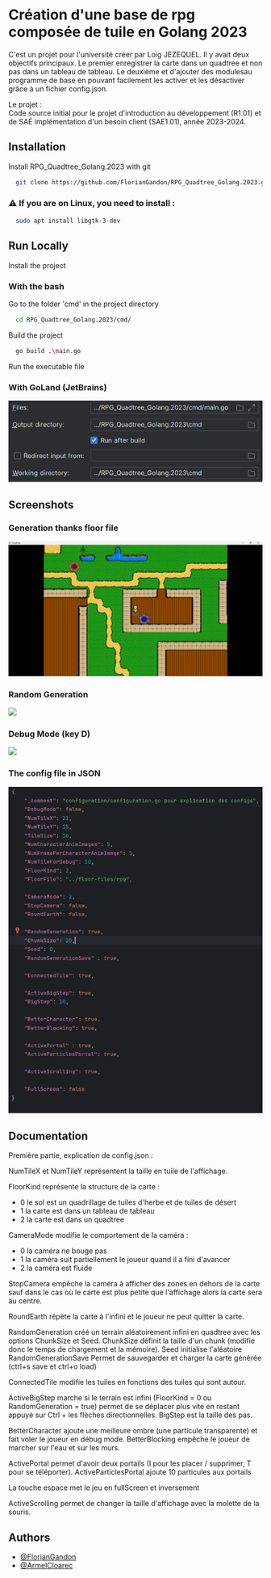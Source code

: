 # Création d'une base de rpg composée de tuile en Golang 2023
C'est un projet pour l'université créer par Loig JEZEQUEL. Il y avait deux objectifs principaux. Le premier enregistrer la carte dans un quadtree et non pas dans un tableau de tableau. Le deuxième et d'ajouter des modulesau programme de base en pouvant facilement les activer et les désactiver grâce à un fichier config.json.

Le projet : 
<br>
Code source initial pour le projet d'introduction au développement (R1.01) et de SAÉ implémentation d'un besoin client (SAE1.01), année 2023-2024.

## Installation

Install RPG_Quadtree_Golang.2023 with git

```bash
  git clone https://github.com/FlorianGandon/RPG_Quadtree_Golang.2023.git
```
### ⚠️ If you are on Linux, you need to install :

```bash
  sudo apt install libgtk-3-dev
```


## Run Locally

Install the project

### With the bash

Go to the folder 'cmd' in the project directory

```bash
  cd RPG_Quadtree_Golang.2023/cmd/
```

Build the project

```bash
  go build .\main.go
```

Run the executable file

### With GoLand (JetBrains)

<img src="portfolio/goland configuration.png">

## Screenshots

### Generation thanks floor file

<img src="portfolio/fenêtre RPG.png">

### Random Generation

<img src="portfolio/fenêtre random.png">

### Debug Mode (key D)

<img src="portfolio/fenêtre debug.png">

### The config file in JSON

<img src="portfolio/fenêtre config.png">

## Documentation

Première partie, explication de config.json :

NumTileX et NumTileY représentent la taille en tuile de l'affichage.

FloorKind représente la structure de la carte :
- 0 le sol est un quadrillage de tuiles d'herbe et de tuiles de désert
- 1 la carte est dans un tableau de tableau
- 2 la carte est dans un quadtree

CameraMode modifie le comportement de la caméra :
- 0 la caméra ne bouge pas
- 1 la caméra suit partiellement le joueur quand il a fini d'avancer
- 2 la caméra est fluide

StopCamera empêche la caméra à afficher des zones en dehors de la carte sauf dans le cas où le carte est plus petite que l'affichage alors la carte sera au centre.

RoundEarth répète la carte à l'infini et le joueur ne peut quitter la carte.

RandomGeneration créé un terrain aléatoirement infini en quadtree avec les options ChunkSize et Seed.
ChunkSize définit la taille d'un chunk (modifie donc le temps de chargement et la mémoire).
Seed initialise l'aléatoire
RandomGenerationSave Permet de sauvegarder et charger la carte générée (ctrl+s save et ctrl+o load)

ConnectedTile modifie les tuiles en fonctions des tuiles qui sont autour.

ActiveBigStep marche si le terrain est infini (FloorKind = 0 ou RandomGeneration = true) permet de se déplacer plus vite en restant appuyé sur Ctrl + les flèches directionnelles.
BigStep est la taille des pas.

BetterCharacter ajoute une meilleure ombre (une particule transparente) et fait voler le joueur en débug mode.
BetterBlocking empêche le joueur de marcher sur l'eau et sur les murs.

ActivePortal permet d'avoir deux portails (I pour les placer / supprimer, T pour se téléporter).
ActiveParticlesPortal ajoute 10 particules aux portails

La touche espace met le jeu en fullScreen et inversement

ActiveScrolling permet de changer la taille d'affichage avec la molette de la souris.


## Authors

- [@FlorianGandon](https://github.com/FlorianGandon)
- [@ArmelCloarec](https://github.com/Zolkennn)
